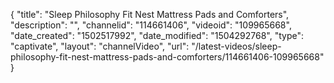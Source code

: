 {
    "title": "Sleep Philosophy Fit Nest Mattress Pads and Comforters",
    "description": "",
    "channelid": "114661406",
    "videoid": "109965668",
    "date_created": "1502517992",
    "date_modified": "1504292768",
    "type": "captivate",
    "layout": "channelVideo",
    "url": "\/latest-videos\/sleep-philosophy-fit-nest-mattress-pads-and-comforters\/114661406-109965668"
}